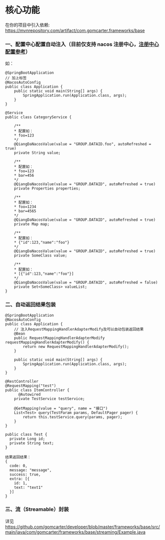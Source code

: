 # 核心功能

在你的项目中引入依赖: https://mvnrepository.com/artifact/com.gomcarter.frameworks/base

### 一、配置中心配置自动注入（目前仅支持 nacos 注册中心，<a href="https://github.com/gomcarter/developer/blob/master/README.md">注册中心配置参考</a>）
如：
```
@SpringBootApplication
// 加上标签
@NacosAutoConfig
public class Application {
    public static void main(String[] args) {
        SpringApplication.run(Application.class, args);
    }
}

@Service
public class CategoryService {
    
    /**
    * 配置如：
    * foo=123
    */
    @QiangDaNacosValue(value = "GROUP.DATAID.foo", autoRefreshed = true)
    private String value;

    /**
    * 配置如： 
    * foo=123
    * bar=456
    */
    @QiangDaNacosValue(value = "GROUP.DATAID", autoRefreshed = true)
    private Properties properties;

    /**
    * 配置如： 
    * foo=1234
    * bar=4565
    */
    @QiangDaNacosValue(value = "GROUP.DATAID", autoRefreshed = true)
    private Map map;

    /**
    * 配置如： 
    * {"id":123,"name":"foo"}
    */
    @QiangDaNacosValue(value = "GROUP.DATAID", autoRefreshed = true)
    private SomeClass value;

    /**
    * 配置如： 
    * [{"id":123,"name":"foo"}]
    */
    @QiangDaNacosValue(value = "GROUP.DATAID", autoRefreshed = false)
    private Set<SomeClass> valueList;
}
```
### 二、自动返回结果包装
```
@SpringBootApplication
@NacosAutoConfig
public class Application {
    // 注入RequestMappingHandlerAdapterModify及可以自动包装返回结果
    @Bean
    public RequestMappingHandlerAdapterModify requestMappingHandlerAdapterModify() {
        return new RequestMappingHandlerAdapterModify();
    }

    public static void main(String[] args) {
        SpringApplication.run(Application.class, args);
    }
}

@RestController
@RequestMapping("test")
public class ItemController {
	  @Autowired
    private TestService testService;

    @GetMapping(value = "query", name = "接口")
    List<Test> query(TestParam params, DefaultPager pager) {
        return this.testService.query(params, pager);
    }
}

public class Test {
  private Long id;
  private String text;
}

结果返回结果：
{
  code: 0,
  message: "message",
  success: true,
  extra: [{
    id: 1,
    text: "text1"
  }]
}
```
### 三、流（Streamable）封装
详见 https://github.com/gomcarter/developer/blob/master/frameworks/base/src/main/java/com/gomcarter/frameworks/base/streaming/Example.java

